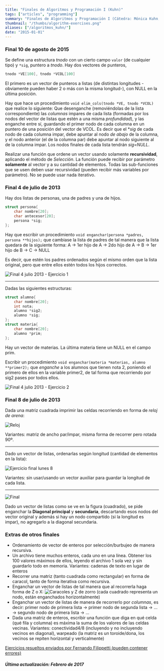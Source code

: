 ```yaml
---
title: "Finales de Algoritmos y Programación I (Kuhn)"
tags: ["articles", "programming"]
summary: "Finales de Algoritmos y Programación I (Cátedra: Mónica Kuhn, FIUBA)."
thumbnail: "/thumbs/algorithm-exercises.png"
aliases: ["/algoritmos_kuhn/"]
date: "2015-01-01"
---
```


### Final 10 de agosto de 2015
Se define una estructura *tnodo* con un cierto campo `valor` (de cualquier tipo) y `*sig`, puntero a *tnodo*. Hay dos vectores de punteros, 
```c
tnodo *VE[100], tnodo *VCOL[100]
```

El primero es un vector de punteros a listas (de distintas longitudes -obviamente pueden haber 2 o más con la misma longitud-), con NULL en la última posición.

Hay que hace un procedimiento `void elim_cols(tnodo *VE, tnodo *VCOL)` que realice lo siguiente: Que desenganche (removiéndolas de la lista correspondiente) las *columnas* impares de cada lista (formadas por los nodos del vector de listas que estén a una misma *profundidad*), y las enganche entre sí, guardando el primer nodo de cada columna en un puntero de una posición del vector de VCOL. Es decir que el **sig* de cada nodo de cada columna impar, debe apuntar al nodo *de abajo* de la columna, y el nodo anterior (el de la columna par) debe apuntar al nodo siguiente al de la columna impar. Los nodos finales de cada lista tendrán *sig=NULL*.

Realizar una función que ordene un vector usando solamente **recursividad**, aplicando el método de *Selección*. La función puede recibir por parámetro **solamente** al vector y a su cantidad de elementos. Todas las sub-funciones que se usen deben usar recursividad (pueden recibir más variables por parámetro). No se puede usar nada iterativo.
### Final 4 de julio de 2013

Hay dos listas de personas, una de padres y una de hijos.

```c
struct persona{
	char nombre[20];
	char antecesor[20];
	persona *sig;
};
```

Hay que escribir un procedimiento `void enganchar(persona *padres, persona **hijos);` que cambiase la lista de padres de tal manera que la lista quedara de la siguiente forma: A → 1er hijo de A → 2do hijo de A → B → 1er hijo de B → C → NULL

Es decir, que estén los padres ordenados según el mismo orden que la lista original, pero que entre ellos estén todos los hijos correctos.

![Final 4 julio 2013 - Ejercicio 1](/images/algo1_1.png)

***

Dadas las siguientes estructuras:

```c
struct alumno{
	char nombre[20];
	int nota;
	alumno *sig2;
	alumno *sig;
};
struct materia{
	char nombre[20];
	alumno *prim;
};
```

Hay un vector de materias. La última materia tiene un NULL en el campo prim.

Escribir un procedimiento `void enganchar(materia *materias, alumno **primer2);` que *enganche* a los alumnos que tienen nota 2, poniendo el primero de ellos en la variable primer2, de tal forma que recorriendo por sig2 pases por todos ellos.

![Final 4 julio 2013 - Ejercicio 2](/images/algo1_2.png)

### Final 8 de julio de 2013
Dada una matriz cuadrada imprimir las celdas recorriendo en forma de *reloj de arena*:

![Reloj](/images/reloj.png)

Variantes: matriz de ancho par/impar, misma forma de recorrer pero rotada 90º.

***

Dado un vector de listas, ordenarlas según longitud (cantidad de elementos en la lista):

![Ejercicio final lunes 8](/images/ejlunes.png)

Variantes: sin usar/usando un vector auxiliar para guardar la longitud de cada lista.

***

![Final](/images/diagonales.png)

Dado un vector de listas como se ve en la figura (cuadrado), se pide enganchar la **Diagonal principal** y **secundaria**, descartando esos nodos del vector original y además si hay un nodo compartido (si la longitud es impar), no agregarlo a la diagonal secundaria.
### Extras de otros finales

* Ordenamiento de vector de enteros por selección/burbujeo de manera recursiva.
* Un archivo tiene muchos enteros, cada uno en una línea. Obtener los 100 valores máximos de ellos, leyendo el archivo 1 sola vez y sin guardarlo todo en memoria. Variantes: cadenas de texto en lugar de enteros
* Recorrer una matriz (tanto cuadrada como rectangular) en forma de caracol, tanto de forma iterativa como recursiva.
* Enganchar un vector de listas de tal manera que al recorrerla haga forma de Z o X: ![Caracoles y Z de zorro](/images/caracoles.png) (cada cuadrado representa un nodo, están enganchados horizontalmente)
* Enganchar un vector de listas de manera de recorrerlo por *columnas*, es decir: primer nodo de primera lista → primer nodo de segunda lista → ... → segundo nodo de primera lista → ...
* Dada una matriz de enteros, escribir una función que diga en qué celda (qué fila y columna) es máxima la suma de los valores de las celdas vecinas. Variantes: conectividad4/8 (incluyendo y no incluyendo vecinos en diagonal), warpeado (la matriz es un toroide/dona, los vecinos se repiten horizontal y verticalmente)

[Ejercicios resueltos enviados por Fernando Filippetti (pueden contener errores)](/downloads/practica_kuhn_ffilippetti.zip)

##### Última actualización: Febrero de 2017
